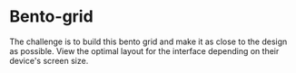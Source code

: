 # Bento-grid
The challenge is to build this bento grid and make it as close to the design as possible.
View the optimal layout for the interface depending on their device's screen size.